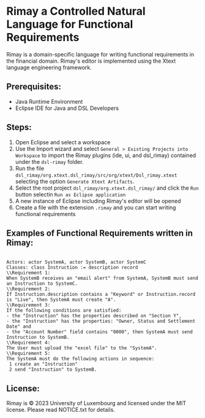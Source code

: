 # Rimay a Controlled Natural Language for Functional Requirements

Rimay is a domain-specific language for writing functional requirements in the financial domain.   Rimay's editor is implemented  using the Xtext language engineering framework.

## Prerequisites:
- Java Runtime Environment
- Eclipse IDE for Java and DSL Developers

## Steps:
1. Open Eclipse and select a workspace
2. Use the Import wizard and select `General > Existing Projects into Workspace` to import the Rimay plugins (ide, ui, and dsl_rimay) contained under the `dsl-rimay` folder.
3. Run the file `dsl_rimay/org.xtext.dsl_rimay/src/org/xtext/Dsl_rimay.xtext` selecting the option `Generate Xtext Artifacts`.
4. Select the root project `dsl_rimay/org.xtext.dsl_rimay/` and click the `Run` button selectin `Run as Eclipse application`
5. A new instance of Eclipse including Rimay's editor will be opened
6. Create a file with the extension `.rimay` and you can start writing functional requirements



## Examples of Functional Requirements written in Rimay:

```

Actors: actor SystemA, actor SystemB, actor SystemC
Classes: class Instruction := description record
\\Requirement 1:
When SystemB receives an "email alert" from SystemA, SystemB must send an Instruction to SystemC.
\\Requirement 2:
If Instruction.description contains a "Keyword" or Instruction.record is "Live", then SystemA must create "A".
\\Requirement 3:
If the following conditions are satisfied:
- the "Instruction" has the properties described on "Section Y",
- the "Instruction" has the properties: "Owner, Status and Settlement Date" and
- the "Account Number" field contains "0000", then SystemA must send Instruction to SystemB.
\\Requirement 4:
The User must upload the "excel file" to the "SystemA".
\\Requirement 5:
The SystemA must do the following actions in sequence:
 1 create an "Instruction"
 2 send "Instruction" to SystemB.

```


## License:
Rimay is © 2023 University of Luxembourg and licensed under the MIT license.
Please read NOTICE.txt for details.
